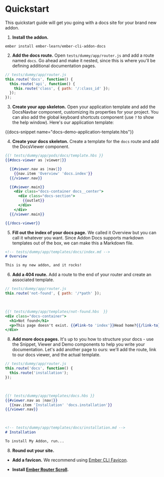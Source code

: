 # Quickstart

This quickstart guide will get you going with a docs site for your brand new addon.

1. **Install the addon.**

  ```
  ember install ember-learn/ember-cli-addon-docs
  ```

2. **Add the docs route.** Open `tests/dummy/app/router.js` and add a route named `docs`. Go ahead and make it nested, since this is where you'll be defining additional documentation pages.

  ```js
  // tests/dummy/app/router.js
  this.route('docs', function() {
    this.route('api', function() {
      this.route('class', { path: '/:class_id' });
    });
  });
  ```

3. **Create your app skeleton.** Open your application template and add the DocsNavbar component, customizing its properties for your project. You can also add the global keyboard shortcuts component (use `?` to show the help window). Here's our application template:

  {{docs-snippet name="docs-demo-application-template.hbs"}}

4. **Create your docs skeleton.** Create a template for the `docs` route and add the DocsViewer component.

  ```hbs
  {{! tests/dummy/app/pods/docs/template.hbs }}
  {{#docs-viewer as |viewer|}}

    {{#viewer.nav as |nav|}}
      {{nav.item 'Overview' 'docs.index'}}
    {{/viewer.nav}}

    {{#viewer.main}}
      <div class="docs-container docs__center">
        <div class="docs-section">
          {{outlet}}
        </div>
      </div>
    {{/viewer.main}}

  {{/docs-viewer}}
  ```

5. **Fill out the index of your docs page.** We called it Overview but you can call it whatever you want. Since Addon Docs supports markdown templates out of the box, we can make this a Markdown file.

  ```md
  <!-- tests/dummy/app/templates/docs/index.md -->
  # Overview

  This is my new addon, and it rocks!
  ```

6. **Add a 404 route.** Add a route to the end of your router and create an associated template.

  ```js
  // tests/dummy/app/router.js
  this.route('not-found', { path: '/*path' });
  ```

  <br />

  ```hbs
  {{! tests/dummy/app/templates/not-found.hbs  }}
  <div class="docs-container">
    <h1>Not found</h1>
    <p>This page doesn't exist. {{#link-to 'index'}}Head home?{{/link-to}}</p>
  </div>
  ```
8. **Add more docs pages.** It's up to you how to structure your docs - use the Snippet, Viewer and Demo components to help you write your documentation. Let's add another page to ours: we'll add the route, link to our docs viewer, and the actual template.

  ```js
  // tests/dummy/app/router.js
  this.route('docs', function() {
    this.route('installation');
  });
  ```

  <br />

  ```hbs
  {{! tests/dummy/app/templates/docs.hbs }}
  {{#viewer.nav as |nav|}}
    {{nav.item 'Installation' 'docs.installation'}}
  {{/viewer.nav}}
  ```

  <br />

  ```md
  <!-- tests/dummy/app/templates/docs/installation.md -->
  # Installation

  To install My Addon, run...
  ```

8. **Round out your site.**
  - **Add a favicon.** We recommend using [Ember CLI Favicon]( https://github.com/davewasmer/ember-cli-favicon).

  - **Install [Ember Router Scroll](https://github.com/dollarshaveclub/ember-router-scroll).**
